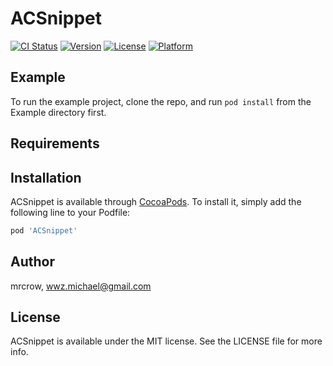 # ACSnippet

[![CI Status](https://img.shields.io/travis/mrcrow/ACSnippet.svg?style=flat)](https://travis-ci.org/mrcrow/ACSnippet)
[![Version](https://img.shields.io/cocoapods/v/ACSnippet.svg?style=flat)](https://cocoapods.org/pods/ACSnippet)
[![License](https://img.shields.io/cocoapods/l/ACSnippet.svg?style=flat)](https://cocoapods.org/pods/ACSnippet)
[![Platform](https://img.shields.io/cocoapods/p/ACSnippet.svg?style=flat)](https://cocoapods.org/pods/ACSnippet)

## Example

To run the example project, clone the repo, and run `pod install` from the Example directory first.

## Requirements

## Installation

ACSnippet is available through [CocoaPods](https://cocoapods.org). To install
it, simply add the following line to your Podfile:

```ruby
pod 'ACSnippet'
```

## Author

mrcrow, wwz.michael@gmail.com

## License

ACSnippet is available under the MIT license. See the LICENSE file for more info.
